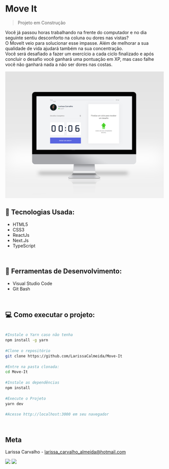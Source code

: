 # Move It
> Projeto em Construção 

Você já passou horas trabalhando na frente do computador e no dia seguinte sentiu desconforto na coluna ou dores nas vistas? <br />
O MoveIt veio para solucionar esse impasse. Além de melhorar a sua qualidade de vida ajudará também na sua concentração. <br />
Você será desafiado a fazer um exercício a cada ciclo finalizado e após concluir o desafio você ganhará uma pontuação em XP, mas caso falhe você não ganhará nada a não ser dores nas costas.


<img src="header.png" alt="Preview Project" width="741px">


## :rocket: Tecnologias Usada:
- HTML5
- CSS3
- ReactJs
- Next.Js
- TypeScript
<br />

## 💼 Ferramentas de Desenvolvimento:
- Visual Studio Code
- Git Bash
<br />


## :computer: Como executar o projeto:

```sh

#Instale o Yarn caso não tenha 
npm install -g yarn

#Clone o repositório
git clone https://github.com/LarissaCalmeida/Move-It

#Entre na pasta clonada:
cd Move-It

#Instale as dependências
npm install

#Execute o Projeto
yarn dev

#Acesse http://localhost:3000 em seu navegador
```
<br />


## Meta

Larissa Carvalho - larissa_carvalho_almeida@hotmail.com
<p align="left">
  <a href="https://www.linkedin.com/in/larissa-carvalho-7149101b8/" alt="Linkedin">
  <img src="https://img.shields.io/badge/-Linkedin-0e76a8?style=flat-square&logo=Linkedin&logoColor=white&link=https://www.linkedin.com/in/larissa-carvalho-7149101b8/" /></a>

  <a href="https://www.instagram.com/lari_carvalho07/?hl=pt-br" alt="Instagram">
  <img src="https://img.shields.io/badge/-Instagram-DF0174?style=flat-square&labelColor=DF0174&logo=instagram&logoColor=white&link=https://www.instagram.com/lari_carvalho07/?hl=pt-br"/></a>
</p>  


